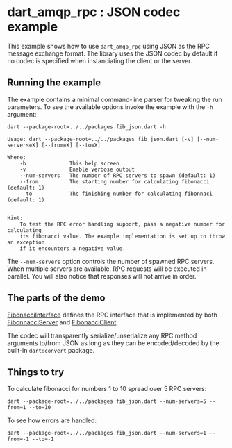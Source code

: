 # dart\_amqp\_rpc : JSON codec example

This example shows how to use ```dart_amqp_rpc``` using JSON as the RPC message exchange format. The library uses
the JSON codec by default if no codec is specified when instanciating the client or the server.

## Running the example

The example contains a minimal command-line parser for tweaking the run parameters. To see the available options invoke the example with the ```-h``` argument:

```
dart --package-root=../../packages fib_json.dart -h
```

```
Usage: dart --package-root=../../packages fib_json.dart [-v] [--num-servers=X] [--from=X] [--to=X]

Where:
    -h              This help screen
    -v              Enable verbose output
    --num-servers   The number of RPC servers to spawn (default: 1)
    --from          The starting number for calculating fibonacci (default: 1)
    --to            The finishing number for calculating fibonnaci (default: 1)


Hint:
    To test the RPC error handling support, pass a negative number for calculating
    its fibonacci value. The example implementation is set up to throw an exception
    if it encounters a negative value.
```

The ```--num-servers``` option controls the number of spawned RPC servers. When multiple servers are available, RPC requests will be executed in parallel. You will also notice that responses will not arrive in order.

## The parts of the demo

[FibonacciInterface](https://github.com/achilleasa/dart_amqp_rpc/blob/master/example/fib_json/lib/src/fib_interface.dart) defines the RPC interface that is implemented by both [FibonnacciServer](https://github.com/achilleasa/dart_amqp_rpc/blob/master/example/fib_json/lib/src/fib_server.dart) and [FibonacciClient](https://github.com/achilleasa/dart_amqp_rpc/blob/master/example/fib_json/lib/src/fib_client.dart).

The codec will transparently serialize/unserialize any RPC method arguments to/from JSON as long
as they can be encoded/decoded by the built-in ```dart:convert``` package.

## Things to try

To calculate fibonacci for numbers 1 to 10 spread over 5 RPC servers:
```
dart --package-root=../../packages fib_json.dart --num-servers=5 --from=1 --to=10
```

To see how errors are handled:

```
dart --package-root=../../packages fib_json.dart --num-servers=1 --from=-1 --to=-1
```
